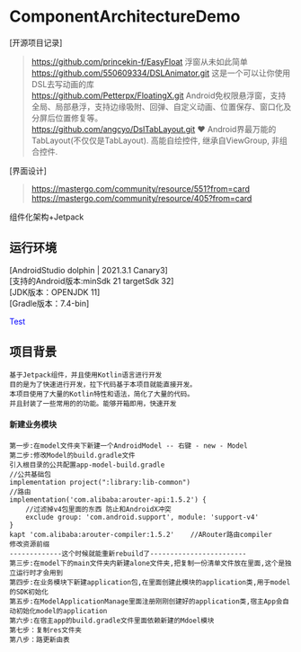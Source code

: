 # ComponentArchitectureDemo

[开源项目记录]
> https://github.com/princekin-f/EasyFloat       浮窗从未如此简单  
> https://github.com/550609334/DSLAnimator.git   这是一个可以让你使用DSL去写动画的库  
> https://github.com/Petterpx/FloatingX.git      Android免权限悬浮窗，支持全局、局部悬浮，支持边缘吸附、回弹、自定义动画、位置保存、窗口化及分屏后位置修复等。  
> https://github.com/angcyo/DslTabLayout.git     ♥️ Android界最万能的TabLayout(不仅仅是TabLayout). 高能自绘控件, 继承自ViewGroup, 非组合控件.  

[界面设计]
> https://mastergo.com/community/resource/551?from=card  
> https://mastergo.com/community/resource/405?from=card  

组件化架构+Jetpack

## 运行环境

[AndroidStudio dolphin | 2021.3.1 Canary3]  
[支持的Android版本:minSdk 21 targetSdk 32]  
[JDK版本：OPENJDK 11]  
[Gradle版本：7.4-bin]  

<font color=Blue>Test</font>

## 项目背景

    基于Jetpack组件，并且使用Kotlin语言进行开发  
    目的是为了快速进行开发，拉下代码基于本项目就能直接开发。  
    本项目使用了大量的Kotlin特性和语法，简化了大量的代码。
    并且封装了一些常用的的功能。能够开箱即用，快速开发

#### 新建业务模块

    第一步:在model文件夹下新建一个AndroidModel -- 右键 - new - Model
    第二步:修改Model的build.gradle文件
    引入根目录的公共配置app-model-build.gradle
    //公共基础包
    implementation project(":library:lib-common")
    //路由
    implementation('com.alibaba:arouter-api:1.5.2') {
        //过滤掉v4包里面的东西 防止和AndroidX冲突
        exclude group: 'com.android.support', module: 'support-v4'
    }
    kapt 'com.alibaba:arouter-compiler:1.5.2'    //ARouter路由compiler
    修改资源前缀
    -------------这个时候就能重新rebuild了------------------------
    第三步:在model下的main文件夹内新建alone文件夹,把复制一份清单文件放在里面,这个是独立运行时才会用到
    第四步:在业务模块下新建application包,在里面创建此模块的application类,用于model的SDK初始化
    第五步:在ModelApplicationManage里面注册刚刚创建好的application类,宿主App会自动初始化model的application
    第六步:在宿主app的build.gradle文件里面依赖新建的Mdoel模块
    第七步：复制res文件夹
    第八步：路更新由表